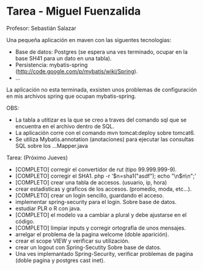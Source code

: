 Tarea - Miguel Fuenzalida
=========================

Profesor: Sebastián Salazar

Una pequeña aplicación en maven con las siguentes tecnologias:

- Base de datos: Postgres (se espera una ves terminado, ocupar en la base SH41 para un dato en una tabla).
- Persistencia: mybatis-spring (http://code.google.com/p/mybatis/wiki/Spring).
- ...

La aplicación no esta terminada, exsisten unos problemas de configuración en mis archivos spring que ocupan mybatis-spring.

OBS:

- La tabla a utitizar es la que se creo a traves del comando sql que se encuentra en el archivo dentro de SQL.
- La aplicación corre con el comando mvn tomcat:deploy sobre tomcat6.
- Se utiliza Mybatis.annotation (anotaciones) para ejecutar las consultas SQL sobre los ...Mapper.java

Tarea: (Próximo Jueves)

- [COMPLETO] corregir el convertidor de rut (tipo 99.999.999-9).
- [COMPLETO] corregir el SHA1.  php -r '$n=sha1("asdf"); echo "\n$n\n";'
- [COMPLETO] crear una tabla de accesos. (usuario, ip, hora)
- crear estadisticas y graficos de los accesos. (promedio, moda, etc...).
- [COMPLETO] crear un login sencillo, guardando el acceso.
- implementar spring-security para el login. Sobre base de datos.
- estudiar PLR o R con java.
- [COMPLETO] el modelo va a cambiar a plural y debe ajustarse en el código.
- [COMPLETO] limpiar inputs y corregir ortografía de unos mensajes.
- arrelgar el problema de la pagina welcome (doble aparición).
- crear el scope VIEW y verificar su utilización.
- crear un logout con Spring-Secutity Sobre base de datos.
- Una ves implemantado Spring-Security, verificar problemas de pagina (doble pagina y postgres cast inet).